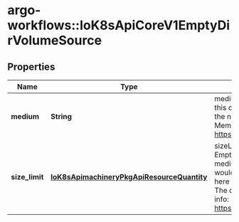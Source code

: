 # argo-workflows::IoK8sApiCoreV1EmptyDirVolumeSource

## Properties
Name | Type | Description | Notes
------------ | ------------- | ------------- | -------------
**medium** | **String** | medium represents what type of storage medium should back this directory. The default is \&quot;\&quot; which means to use the node&#39;s default medium. Must be an empty string (default) or Memory. More info: https://kubernetes.io/docs/concepts/storage/volumes#emptydir | [optional] 
**size_limit** | [**IoK8sApimachineryPkgApiResourceQuantity**](IoK8sApimachineryPkgApiResourceQuantity.md) | sizeLimit is the total amount of local storage required for this EmptyDir volume. The size limit is also applicable for memory medium. The maximum usage on memory medium EmptyDir would be the minimum value between the SizeLimit specified here and the sum of memory limits of all containers in a pod. The default is nil which means that the limit is undefined. More info: https://kubernetes.io/docs/concepts/storage/volumes#emptydir | [optional] 


